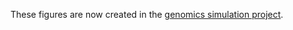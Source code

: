These figures are now created in the [genomics simulation project](https://github.com/LynchLab/genomics_simulation).
